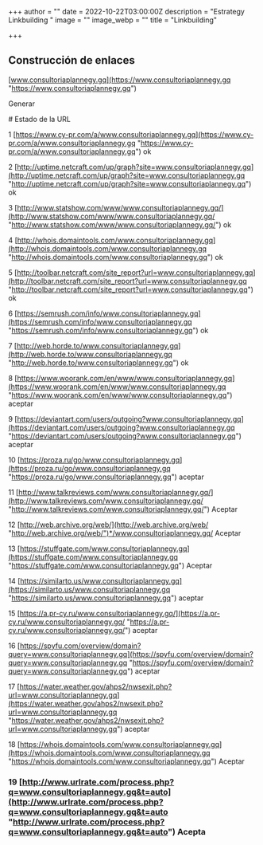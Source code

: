 +++
author = ""
date = 2022-10-22T03:00:00Z
description = "Estrategy Linkbuilding "
image = ""
image_webp = ""
title = "Linkbuilding"

+++
## Construcción de enlaces

[www.consultoriaplannegy.gq](https://www.consultoriaplannegy.gq "https://www.consultoriaplannegy.gq")

Generar

\# Estado de la URL

1	[https://www.cy-pr.com/a/www.consultoriaplannegy.gq](https://www.cy-pr.com/a/www.consultoriaplannegy.gq "https://www.cy-pr.com/a/www.consultoriaplannegy.gq")	ok

2	[http://uptime.netcraft.com/up/graph?site=www.consultoriaplannegy.gq](http://uptime.netcraft.com/up/graph?site=www.consultoriaplannegy.gq "http://uptime.netcraft.com/up/graph?site=www.consultoriaplannegy.gq")	ok

3	[http://www.statshow.com/www/www.consultoriaplannegy.gq/](http://www.statshow.com/www/www.consultoriaplannegy.gq/ "http://www.statshow.com/www/www.consultoriaplannegy.gq/")	ok

4	[http://whois.domaintools.com/www.consultoriaplannegy.gq](http://whois.domaintools.com/www.consultoriaplannegy.gq "http://whois.domaintools.com/www.consultoriaplannegy.gq")	ok

5	[http://toolbar.netcraft.com/site_report?url=www.consultoriaplannegy.gq](http://toolbar.netcraft.com/site_report?url=www.consultoriaplannegy.gq "http://toolbar.netcraft.com/site_report?url=www.consultoriaplannegy.gq")	ok

6	[https://semrush.com/info/www.consultoriaplannegy.gq](https://semrush.com/info/www.consultoriaplannegy.gq "https://semrush.com/info/www.consultoriaplannegy.gq")	ok

7	[http://web.horde.to/www.consultoriaplannegy.gq](http://web.horde.to/www.consultoriaplannegy.gq "http://web.horde.to/www.consultoriaplannegy.gq")	ok

8 [https://www.woorank.com/en/www/www.consultoriaplannegy.gq](https://www.woorank.com/en/www/www.consultoriaplannegy.gq "https://www.woorank.com/en/www/www.consultoriaplannegy.gq") aceptar

9 [https://deviantart.com/users/outgoing?www.consultoriaplannegy.gq](https://deviantart.com/users/outgoing?www.consultoriaplannegy.gq "https://deviantart.com/users/outgoing?www.consultoriaplannegy.gq") aceptar

10 [https://proza.ru/go/www.consultoriaplannegy.gq](https://proza.ru/go/www.consultoriaplannegy.gq "https://proza.ru/go/www.consultoriaplannegy.gq") aceptar

11 [http://www.talkreviews.com/www.consultoriaplannegy.gq/](http://www.talkreviews.com/www.consultoriaplannegy.gq/ "http://www.talkreviews.com/www.consultoriaplannegy.gq/") Aceptar

12 [http://web.archive.org/web/](http://web.archive.org/web/ "http://web.archive.org/web/")*/www.consultoriaplannegy.gq/ Aceptar

13 [https://stuffgate.com/www.consultoriaplannegy.gq](https://stuffgate.com/www.consultoriaplannegy.gq "https://stuffgate.com/www.consultoriaplannegy.gq") Aceptar

14 [https://similarto.us/www.consultoriaplannegy.gq](https://similarto.us/www.consultoriaplannegy.gq "https://similarto.us/www.consultoriaplannegy.gq") aceptar

15 [https://a.pr-cy.ru/www.consultoriaplannegy.gq/](https://a.pr-cy.ru/www.consultoriaplannegy.gq/ "https://a.pr-cy.ru/www.consultoriaplannegy.gq/") aceptar

16 [https://spyfu.com/overview/domain?query=www.consultoriaplannegy.gq](https://spyfu.com/overview/domain?query=www.consultoriaplannegy.gq "https://spyfu.com/overview/domain?query=www.consultoriaplannegy.gq") aceptar

17 [https://water.weather.gov/ahps2/nwsexit.php?url=www.consultoriaplannegy.gq](https://water.weather.gov/ahps2/nwsexit.php?url=www.consultoriaplannegy.gq "https://water.weather.gov/ahps2/nwsexit.php?url=www.consultoriaplannegy.gq") aceptar

18 [https://whois.domaintools.com/www.consultoriaplannegy.gq](https://whois.domaintools.com/www.consultoriaplannegy.gq "https://whois.domaintools.com/www.consultoriaplannegy.gq") Aceptar

### 19 [http://www.urlrate.com/process.php?q=www.consultoriaplannegy.gq&t=auto](http://www.urlrate.com/process.php?q=www.consultoriaplannegy.gq&t=auto "http://www.urlrate.com/process.php?q=www.consultoriaplannegy.gq&t=auto") Acepta